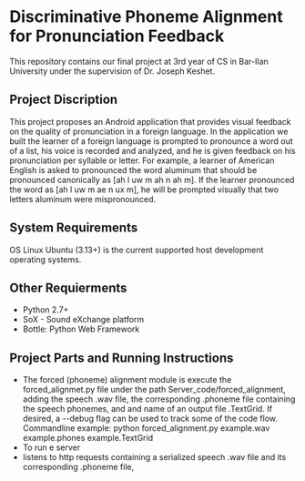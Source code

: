 Discriminative Phoneme Alignment for Pronunciation Feedback
===========================================================
This repository contains our final project at 3rd year of CS in Bar-Ilan University under the supervision of Dr. Joseph Keshet.

## Project Discription
This project proposes an Android application that provides visual feedback on the quality of pronunciation in a foreign language. In the application we built the learner of a foreign language is prompted to pronounce a word out of a list, his voice is recorded and analyzed, and he is given feedback on his pronunciation per syllable or letter. 
For example, a learner of American English is asked to pronounced the word aluminum that should be pronounced canonically as [ah l uw m ah n ah m]. If the learner pronounced the word as [ah l uw m ae n ux m], he will be prompted visually that two letters aluminum were mispronounced.

## System Requirements
OS Linux Ubuntu (3.13+) is the current supported host development operating systems.

## Other Requierments
- Python 2.7+
- SoX - Sound eXchange platform
- Bottle: Python Web Framework

## Project Parts and Running Instructions
* The forced (phoneme) alignment module is execute the forced_alignmet.py file under the path Server_code/forced_alignment, adding the speech .wav file, the corresponding .phoneme file containing the speech phonemes, and and name of an output file .TextGrid. If desired, a --debug flag can be used to track some of the code flow.
Commandline example:
python forced_alignment.py example.wav example.phones example.TextGrid
* To run e server 
* listens to http requests containing a serialized speech .wav file and its corresponding .phoneme file, 

